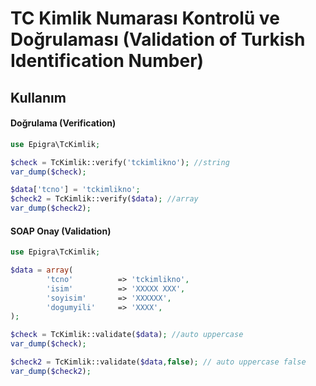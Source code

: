 # TC Kimlik Numarası Kontrolü ve Doğrulaması (Validation of Turkish Identification Number) 


## Kullanım

#### Doğrulama (Verification)

```php
use Epigra\TcKimlik;

$check = TcKimlik::verify('tckimlikno'); //string
var_dump($check);

$data['tcno'] = 'tckimlikno'; 
$check2 = TcKimlik::verify($data); //array
var_dump($check2);
```

#### SOAP Onay (Validation)

```php
use Epigra\TcKimlik;

$data = array(
		'tcno'          => 'tckimlikno',
		'isim'          => 'XXXXX XXX',
		'soyisim'       => 'XXXXXX',
		'dogumyili'     => 'XXXX',
);

$check = TcKimlik::validate($data); //auto uppercase
var_dump($check);

$check2 = TcKimlik::validate($data,false); // auto uppercase false
var_dump($check2);
```

